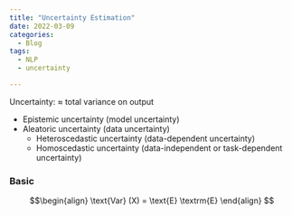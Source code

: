 ```yaml
---
title: "Uncertainty Estimation"
date: 2022-03-09
categories:
  - Blog
tags:
  - NLP
  - uncertainty

---
```


Uncertainty: $\approx$ total variance on output
* Epistemic uncertainty (model uncertainty)
* Aleatoric uncertainty (data uncertainty)
  * Heteroscedastic uncertainty (data-dependent uncertainty)
  * Homoscedastic uncertainty (data-independent or task-dependent uncertainty)

### Basic

$$\begin{align}
\text{Var} (X) = \text{E} \textrm{E}
\end{align}
$$

